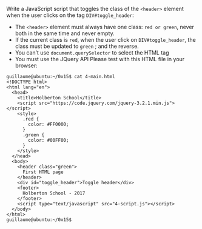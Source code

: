 Write a JavaScript script that toggles the class of the ```<header>``` element when the user clicks on the tag ```DIV#toggle_header```:
-  The ```<header>``` element must always have one class: ```red or green```, never both in the same time and never empty.
-  If the current class is ```red```, when the user click on ```DIV#toggle_header```, the class must be updated to ```green``` ; and the reverse.
-  You can’t use ```document.querySelector``` to select the HTML tag
-  You must use the JQuery API
Please test with this HTML file in your browser:
```
guillaume@ubuntu:~/0x15$ cat 4-main.html 
<!DOCTYPE html>
<html lang="en">
  <head>
    <title>Holberton School</title>
    <script src="https://code.jquery.com/jquery-3.2.1.min.js"></script>
    <style>
      .red {
        color: #FF0000;
      }
      .green {
        color: #00FF00;
      }
    </style>
  </head>
  <body>
    <header class="green"> 
      First HTML page
    </header>
    <div id="toggle_header">Toggle header</div>
    <footer>
      Holberton School - 2017
    </footer>
    <script type="text/javascript" src="4-script.js"></script>
  </body>
</html>
guillaume@ubuntu:~/0x15$
```
